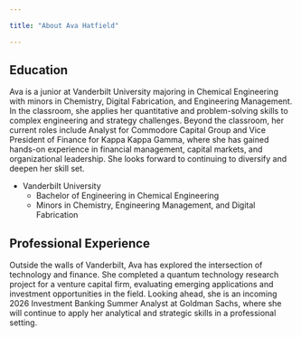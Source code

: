 ```yaml
---

title: "About Ava Hatfield"

---
```


## Education

Ava is a junior at Vanderbilt University majoring in Chemical Engineering with minors in Chemistry, Digital Fabrication, and Engineering Management. In the classroom, she applies her quantitative and problem-solving skills to complex engineering and strategy challenges. Beyond the classroom, her current roles include Analyst for Commodore Capital Group and Vice President of Finance for Kappa Kappa Gamma, where she has gained hands-on experience in financial management, capital markets, and organizational leadership. She looks forward to continuing to diversify and deepen her skill set.

* Vanderbilt University
  * Bachelor of Engineering in Chemical Engineering
  * Minors in Chemistry, Engineering Management, and Digital Fabrication
 
## Professional Experience

Outside the walls of Vanderbilt, Ava has explored the intersection of technology and finance. She completed a quantum technology research project for a venture capital firm, evaluating emerging applications and investment opportunities in the field. Looking ahead, she is an incoming 2026 Investment Banking Summer Analyst at Goldman Sachs, where she will continue to apply her analytical and strategic skills in a professional setting.

